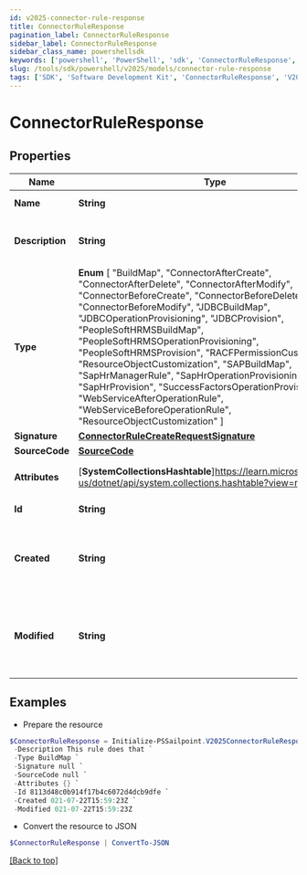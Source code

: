 ```yaml
---
id: v2025-connector-rule-response
title: ConnectorRuleResponse
pagination_label: ConnectorRuleResponse
sidebar_label: ConnectorRuleResponse
sidebar_class_name: powershellsdk
keywords: ['powershell', 'PowerShell', 'sdk', 'ConnectorRuleResponse', 'V2025ConnectorRuleResponse'] 
slug: /tools/sdk/powershell/v2025/models/connector-rule-response
tags: ['SDK', 'Software Development Kit', 'ConnectorRuleResponse', 'V2025ConnectorRuleResponse']
---
```



# ConnectorRuleResponse

## Properties

Name | Type | Description | Notes
------------ | ------------- | ------------- | -------------
**Name** | **String** | the name of the rule | [required]
**Description** | **String** | a description of the rule's purpose | [optional] 
**Type** |  **Enum** [  "BuildMap",    "ConnectorAfterCreate",    "ConnectorAfterDelete",    "ConnectorAfterModify",    "ConnectorBeforeCreate",    "ConnectorBeforeDelete",    "ConnectorBeforeModify",    "JDBCBuildMap",    "JDBCOperationProvisioning",    "JDBCProvision",    "PeopleSoftHRMSBuildMap",    "PeopleSoftHRMSOperationProvisioning",    "PeopleSoftHRMSProvision",    "RACFPermissionCustomization",    "ResourceObjectCustomization",    "SAPBuildMap",    "SapHrManagerRule",    "SapHrOperationProvisioning",    "SapHrProvision",    "SuccessFactorsOperationProvisioning",    "WebServiceAfterOperationRule",    "WebServiceBeforeOperationRule",    "ResourceObjectCustomization" ] | the type of rule | [required]
**Signature** | [**ConnectorRuleCreateRequestSignature**](connector-rule-create-request-signature) |  | [optional] 
**SourceCode** | [**SourceCode**](source-code) |  | [required]
**Attributes** | [**SystemCollectionsHashtable**]https://learn.microsoft.com/en-us/dotnet/api/system.collections.hashtable?view=net-9.0 | a map of string to objects | [optional] 
**Id** | **String** | the ID of the rule | [required]
**Created** | **String** | an ISO 8601 UTC timestamp when this rule was created | [required]
**Modified** | **String** | an ISO 8601 UTC timestamp when this rule was last modified | [optional] 

## Examples

- Prepare the resource
```powershell
$ConnectorRuleResponse = Initialize-PSSailpoint.V2025ConnectorRuleResponse  -Name WebServiceBeforeOperationRule `
 -Description This rule does that `
 -Type BuildMap `
 -Signature null `
 -SourceCode null `
 -Attributes {} `
 -Id 8113d48c0b914f17b4c6072d4dcb9dfe `
 -Created 021-07-22T15:59:23Z `
 -Modified 021-07-22T15:59:23Z
```

- Convert the resource to JSON
```powershell
$ConnectorRuleResponse | ConvertTo-JSON
```


[[Back to top]](#) 

